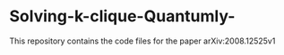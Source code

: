 # Solving-k-clique-Quantumly-
This repository contains the code files for the paper arXiv:2008.12525v1
